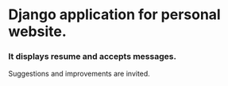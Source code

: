 # Django application for personal website.
### It displays resume and accepts messages.
Suggestions and improvements are invited.
